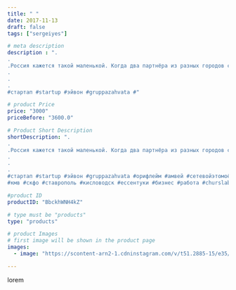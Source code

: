 ```yaml
---
title: " "
date: 2017-11-13
draft: false
tags: ["sergeiyes"]

# meta description
description : ".
.
.Россия кажется такой маленькой. Когда два партнёра из разных городов случайно встречаются в Красной поляне.
.
.
.
#стартап #startup #эйвон #gruppazahvata #"

# product Price
price: "3000"
priceBefore: "3600.0"

# Product Short Description
shortDescription: ".
.
.Россия кажется такой маленькой. Когда два партнёра из разных городов случайно встречаются в Красной поляне.
.
.
.
#стартап #startup #эйвон #gruppazahvata #орифлейм #амвей #сетевойэтомоё #сетевой #миллионер #бизнесбезвложений #командамечты #армель #млм #легкиеденьги #сетевойэтомодно #автобонус #сетевоймаркетинг #стильжизни #типичныесетевики #nl_int #пятигорск
#кмв #скфо #ставрополь #кисловодск #ессентуки #бизнес #работа #churslabs #sergeystar"

#product ID
productID: "BbckhWNH4kZ"

# type must be "products"
type: "products"

# product Images
# first image will be shown in the product page
images:
  - image: "https://scontent-arn2-1.cdninstagram.com/v/t51.2885-15/e35/25008694_1986352014936669_4448264157787062272_n.jpg?se=7&tp=1&_nc_ht=scontent-arn2-1.cdninstagram.com&_nc_cat=109&_nc_ohc=6Q7VQx4sTmgAX-s_NsY&ccb=7-4&oh=32d1f1cc1ce51936d54161d923e1b3cf&oe=6083B59B&_nc_sid=86f79a&ig_cache_key=MTY0NzM1MjE4NDk3MDM4MTU5Mw%3D%3D.2-ccb7-4"

---
```

lorem
